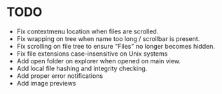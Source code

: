 # TODO
- Fix contextmenu location when files are scrolled.
- Fix wrapping on tree when name too long / scrollbar is present.
- Fix scrolling on file tree to ensure "Files" no longer becomes hidden.
- Fix file extensions case-insensitive on Unix systems
- Add open folder on explorer when opened on main view.
- Add local file hashing and integrity checking.
- Add proper error notifications
- Add image previews
